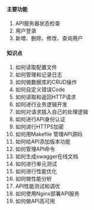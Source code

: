 #### 主要功能
1. API服务器状态检查
2. 用户登录
3. 新增、删除、修改、查询用户

#### 知识点
1. 如何读取配置文件
2. 如何管理和记录日志
3. 如何做数据库的CRUD操作
4. 如何自定义错误Code
5. 如何读取和返回HTTP请求
6. 如何进行业务逻辑开发
7. 如何对请求插入自己的处理逻辑
8. 如何进行API身份认证
9. 如何进行HTTPS加密
10. 如何用Makefile 管理API源码
11. 如何给API添加版本功能
12. 如何管理API命令
13. 如何生成swagger在线文档
14. 如何进行单元测试
15. 如何进行性能优化
16. 如何做性能分析
17. API性能测试和调优
18. 如何使用Nginx部署API服务
19. 如何做API高可用